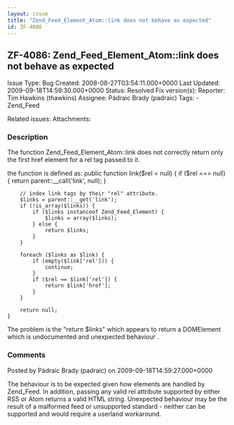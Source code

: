 ```yaml
---
layout: issue
title: "Zend_Feed_Element_Atom::link does not behave as expected"
id: ZF-4086
---
```


ZF-4086: Zend\_Feed\_Element\_Atom::link does not behave as expected 
---------------------------------------------------------------------

 Issue Type: Bug Created: 2008-08-27T03:54:11.000+0000 Last Updated: 2009-09-18T14:59:30.000+0000 Status: Resolved Fix version(s): 
 Reporter:  Tim Hawkins (thawkins)  Assignee:  Pádraic Brady (padraic)  Tags: - Zend\_Feed
 
 Related issues: 
 Attachments: 
### Description

The function Zend\_Feed\_Element\_Atom::link does not correctly return only the first href element for a rel tag passed to it.

the function is defined as: public function link($rel = null) { if ($rel === null) { return parent::\_\_call('link', null); }

 
        // index link tags by their "rel" attribute.
        $links = parent::__get('link');
        if (!is_array($links)) {
            if ($links instanceof Zend_Feed_Element) {
                $links = array($links);
            } else {
                return $links;
            }
        }
    
        foreach ($links as $link) {
            if (empty($link['rel'])) {
                continue;
            }
            if ($rel == $link['rel']) {
                return $link['href'];
            }
        }
    
        return null;
    }


The problem is the "return $links" which appears to return a DOMElement which is undocumented and unexpected behaviour .

 

 

### Comments

Posted by Pádraic Brady (padraic) on 2009-09-18T14:59:27.000+0000

The behaviour is to be expected given how elements are handled by Zend\_Feed. In addition, passing any valid rel attribute supported by either RSS or Atom returns a valid HTML string. Unexpected behaviour may be the result of a malformed feed or unsupported standard - neither can be supported and would require a userland workaround.

 

 